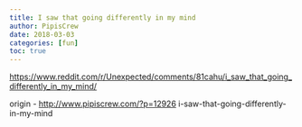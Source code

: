 ```yaml
---
title: I saw that going differently in my mind
author: PipisCrew
date: 2018-03-03
categories: [fun]
toc: true
---
```


https://www.reddit.com/r/Unexpected/comments/81cahu/i_saw_that_going_differently_in_my_mind/

origin - http://www.pipiscrew.com/?p=12926 i-saw-that-going-differently-in-my-mind